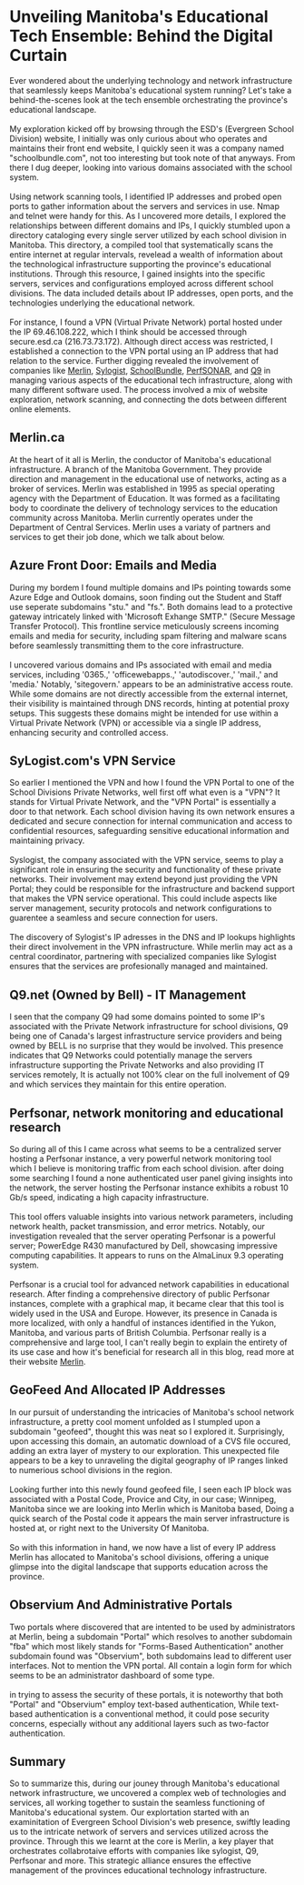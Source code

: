 
# Unveiling Manitoba's Educational Tech Ensemble: Behind the Digital Curtain

Ever wondered about the underlying technology and network infrastructure that seamlessly keeps Manitoba's educational system running? Let's take a behind-the-scenes look at the tech ensemble orchestrating the province's educational landscape.
\
\
My exploration kicked off by browsing through the ESD's (Evergreen School Division) website, I initially was only curious about who operates and maintains their front end website, I quickly seen it was a company named "schoolbundle.com", not too interesting but took note of that anyways. From there I dug deeper, looking into various domains associated with the school system. 
\
\
Using network scanning tools, I identified IP addresses and probed open ports to gather information about the servers and services in use. Nmap and telnet were handy for this. As I uncovered more details, I explored the relationships between different domains and IPs, I quickly stumbled upon a directory cataloging every single server utilized by each school division in Manitoba. This directory, a compiled tool that systematically scans the entire internet at regular intervals, revelead a wealth of information about the technological infrastructure supporting the province's educational institutions. Through this resource, I gained insights into the specific servers, services and configurations employed across different school divisions. The data included details about IP addresses, open ports, and the technologies underlying the educational network. 
\
\
For instance, I found a VPN (Virtual Private Network) portal hosted under the IP 69.46.108.222, which I think should be accessed through secure.esd.ca (216.73.73.172). Although direct access was restricted, I established a connection to the VPN portal using an IP address that had relation to the service. Further digging revealed the involvement of companies like [Merlin](https://www.merlin.ca), [Sylogist](https://www.Sylogist.com), [SchoolBundle](https://www.SchoolBundle.ca), [PerfSONAR](https://www.perfsonar.net),  and [Q9](https://ca.linkedin.com/company/q9-networks) in managing various aspects of the educational tech infrastructure, along with many different software used. The process involved a mix of website exploration, network scanning, and connecting the dots between different online elements.


## Merlin.ca
At the heart of it all is Merlin, the conductor of Manitoba's educational infrastructure. A branch of the Manitoba Government. They provide direction and management in the educational use of networks, acting as a broker of services. Merlin was established in 1995 as special operating agency with the Department of Education. It was formed as a facilitating body to coordinate the delivery of technology services to the education community across Manitoba. Merlin currently operates under the Department of Central Services. Merlin uses a variaty of partners and services to get their job done, which we talk about below.


## Azure Front Door: Emails and Media
During my bordem I found multiple domains and IPs pointing towards some Azure Edge and Outlook domains, soon finding out the Student and Staff use seperate subdomains "stu." and "fs.". Both domains lead to a protective gateway intricately linked with 'Microsoft Exhange SMTP." (Secure Message Transfer Protocol). This frontline service meticulously screens incoming emails and media for security, including spam filtering and malware scans before seamlessly transmitting them to the core infrastructure.
\
\
I uncovered various domains and IPs associated with email and media services, including '0365.,' 'officewebapps.,' 'autodiscover.,' 'mail.,' and 'media.' Notably, 'sitegovern.' appears to be an administrative access route. While some domains are not directly accessible from the external internet, their visibility is maintained through DNS records, hinting at potential proxy setups. This suggests these domains might be intended for use within a Virtual Private Network (VPN) or accessible via a single IP address, enhancing security and controlled access.


## SyLogist.com's VPN Service
So earlier I mentioned the VPN and how I found the VPN Portal to one of the School Divisions Private Networks, well first off what even is a "VPN"? It stands for Virtual Private Network, and the "VPN Portal" is essentially a door to that network. Each school division having its own network ensures a dedicated and secure connection for internal communication and access to confidential resources, safeguarding sensitive educational information and maintaining privacy.
\
\
Syslogist, the company associated with the VPN service, seems to play a significant role in ensuring the security and functionality of these private networks. Their involvement may extend beyond just providing the VPN Portal; they could be responsible for the infrastructure and backend support that makes the VPN service operational. This could include aspects like server management, security protocols and network configurations to guarentee a seamless and secure connection for users.
\
\
The discovery of Sylogist's IP adresses in the DNS and IP lookups highlights their direct involvement in the VPN infrastructure. While merlin may act as a central coordinator, partnering with specialized companies like Sylogist ensures that the services are profesionally managed and maintained. 


## Q9.net (Owned by Bell) - IT Management
I seen that the company Q9 had some domains pointed to some IP's associated with the Private Network infrastructure for school divisions, Q9 being one of Canada's largest infrastructure service providers and being owned by BELL is no surprise that they would be involved. This presence indicates that Q9 Networks could potentially manage the servers infrastructure supporting the Private Networks and also providing IT services remotely, It is actually not 100% clear on the full inolvement of Q9 and which services they maintain for this entire operation.


## Perfsonar, network monitoring and educational research
So during all of this I came across what seems to be a centralized server hosting a Perfsonar instance, a very powerful network monitoring tool which I believe is monitoring traffic from each school division. after doing some searching I found a none authenticated user panel giving insights into the network, the server hosting the Perfsonar instance exhibits a robust 10 Gb/s speed, indicating a high capacity infrastructure. 
\
\
This tool offers valuable insights into various network parameters, including network health, packet transmission, and error metrics. Notably, our investigation revealed that the server operating Perfsonar is a powerful server; PowerEdge R430 manufactured by Dell, showcasing impressive computing capabilities. It appears to runs on the AlmaLinux 9.3 operating system.
\
\
Perfsonar is a crucial tool for advanced network capabilities in educational research. After finding a comprehensive directory of public Perfsonar instances, complete with a graphical map, it became clear that this tool is widely used in the USA and Europe. However, its presence in Canada is more localized, with only a handful of instances identified in the Yukon, Manitoba, and various parts of British Columbia. Perfsonar really is a comprehensive and large tool, I can't really begin to explain the entirety of its use case and how it's beneficial for research all in this blog, read more at their website [Merlin](https://www.merlin.ca).


## GeoFeed And Allocated IP Addresses
In our pursuit of understanding the intricacies of Manitoba's school network infrastructure, a pretty cool moment unfolded as I stumpled upon a subdomain "geofeed", thought this was neat so I explored it. Surprisingly, upon accessing this domain, an automatic download of a CVS file occured, adding an extra layer of mystery to our exploration. This unexpected file appears to be a key to unraveling the digital geography of IP ranges linked to numerious school divisions in the region. 
\
\
Looking further into this newly found geofeed file, I seen each IP block was associated with a Postal Code, Provice and City, in our case; Winnipeg, Manitoba since we are looking into Merlin which is Manitoba based, Doing a quick search of the Postal code it appears the main server infrastructure is hosted at, or right next to the University Of Manitoba.
\
\
So with this information in hand, we now have a list of every IP address Merlin has allocated to Manitoba's school divisions, offering a unique glimpse into the digital landscape that supports education across the province.

## Observium And Administrative Portals
Two portals where discovered that are intented to be used by administrators at Merlin, being a subdomain "Portal" which resolves to another subdomain "fba" which most likely stands for "Forms-Based Authentication" another subdomain found was "Observium", both subdomains lead to different user interfaces. Not to mention the VPN portal. All contain a login form for which seems to be an administrator dashboard of some type.
\
\
in trying to assess the security of these portals, it is noteworthy that both "Portal" and "Observium" employ text-based authentication, While text-based authentication is a conventional method, it could pose security concerns, especially without any additional layers such as two-factor authentication.

## Summary
So to summarize this, during our jouney through Manitoba's educational network infrastructure, we uncovered a complex web of technologies and services, all working together to sustain the seamless functioning of Manitoba's educational system. Our explortation started with an examinitation of Evergreen School Division's web presence, swiftly leading us to the intricate network of servers and services utilized across the province. Through this we learnt at the core is Merlin, a key player that orchestrates collabrotaive efforts with companies like sylogist, Q9, Perfsonar and more. This strategic alliance ensures the effective management of the provinces educational technology infrastructure.
